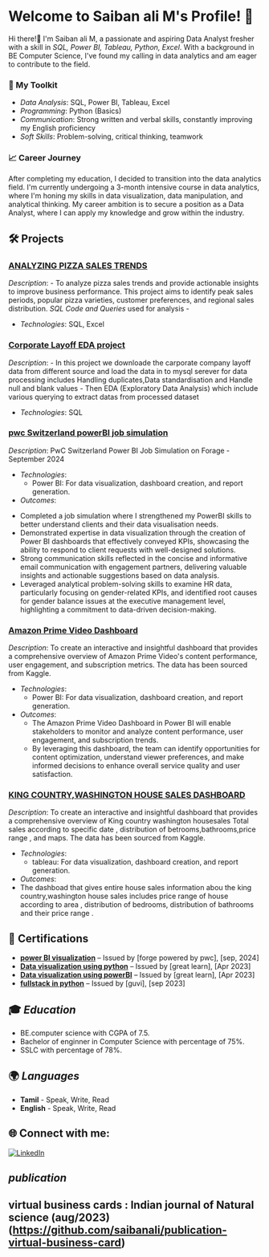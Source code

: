 # Welcome to Saiban ali M's Profile! 👋

Hi there!👋 I'm Saiban ali M, a passionate and aspiring Data Analyst fresher with a skill in *SQL, Power BI, Tableau, Python, Excel*. With a background in BE Computer Science, I've found my calling in data analytics and am eager to contribute to the field.

### 🔧 My Toolkit
- *Data Analysis*: SQL, Power BI, Tableau, Excel
- *Programming*: Python (Basics)
- *Communication*: Strong written and verbal skills, constantly improving my English proficiency
- *Soft Skills*: Problem-solving, critical thinking, teamwork
 
### 📈 Career Journey
After completing my education, I decided to transition into the data analytics field. I'm currently undergoing a 3-month intensive course in data analytics, where I'm honing my skills in data visualization, data manipulation, and analytical thinking. My career ambition is to secure a position as a Data Analyst, where I can apply my knowledge and grow within the industry.
 
## 🛠 Projects

### [ANALYZING PIZZA SALES TRENDS](https://github.com/saibanali/Analyzing-pizza-sales)
*Description*:
    - To analyze pizza sales trends and provide actionable insights to improve business performance. This project aims to identify peak sales periods, popular pizza varieties, customer preferences, and regional sales distribution. **SQL Code* and *Queries** used for analysis
    -
- *Technologies*: SQL, Excel

### [Corporate Layoff EDA project](https://github.com/saibanali/corporate-layoff-EDA)
*Description*:
    - In this project we downloade the carporate company layoff data from different source and load the data in to mysql serever for data processing includes Handling duplicates,Data standardisation and Handle null and blank values
    - Then EDA (Exploratory Data Analysis) which include various querying to extract datas from processed dataset
- *Technologies*: SQL

### [pwc Switzerland powerBI job simulation](https://github.com/saibanali/pwc-Switz-powerBI)
*Description*: PwC Switzerland Power BI Job Simulation on Forage - September 2024
- *Technologies*:
  - Power BI: For data visualization, dashboard creation, and report generation.
- *Outcomes*:
 * Completed a job simulation where I strengthened my PowerBI skills to better
   understand clients and their data visualisation needs.
 * Demonstrated expertise in data visualization through the creation of Power BI
   dashboards that effectively conveyed KPIs, showcasing the ability to respond
   to client requests with well-designed solutions.
 * Strong communication skills reflected in the concise and informative email
   communication with engagement partners, delivering valuable insights and
   actionable suggestions based on data analysis.
 * Leveraged analytical problem-solving skills to examine HR data, particularly
   focusing on gender-related KPIs, and identified root causes for gender
   balance issues at the executive management level, highlighting a commitment
   to data-driven decision-making.

### [Amazon Prime Video Dashboard ](https://github.com/saibanali/amazon-prime-dash-board)
*Description*:  To create an interactive and insightful dashboard that provides a comprehensive overview of Amazon Prime Video's content performance, user engagement, and subscription metrics. The data has been sourced from Kaggle.

- *Technologies*:
  - Power BI: For data visualization, dashboard creation, and report generation.
 - *Outcomes*:
   - The Amazon Prime Video Dashboard in Power BI will enable stakeholders to monitor and analyze content performance, user engagement, and subscription trends.
   - By leveraging this dashboard, the team can identify opportunities for content optimization, understand viewer preferences, and make informed decisions to enhance overall service quality and user satisfaction.

### [KING COUNTRY,WASHINGTON HOUSE SALES DASHBOARD ](https://github.com/saibanali/TABLEAU-DASHBOARD-WASHINGTON-HOUSE-SALES-)
*Description*:  To create an interactive and insightful dashboard that provides a comprehensive overview of King country washington housesales Total sales according to specific date , distribution of betrooms,bathrooms,price range , and maps. The data has been sourced from Kaggle.

- *Technologies*:
  - tableau: For data visualization, dashboard creation, and report generation.
 - *Outcomes*:
 - The dashboad that gives entire house sales information abou the king country,washington house sales includes price range of house according to area , distribution of bedrooms, distribution of bathrooms and their price range   .



## 📜 Certifications

- **[power BI visualization](https://forage-uploads-prod.s3.amazonaws.com/completion-certificates/PwC%20Switzerland/a87GpgE6tiku7q3gu_PwC%20Switzerland_PeuzWRsCNifdqtCgt_1725691125385_completion_certificate.pdf)** – Issued by [forge powered by pwc], [sep, 2024]
- **[Data visualization using python](https://olympus.mygreatlearning.com/courses/10900/certificate)** – Issued by [great learn], [Apr 2023]
-  **[Data visualization using powerBI](https://olympus.mygreatlearning.com/courses/30824/certificate)** – Issued by [great learn], [Apr 2023]
-  **[fullstack in python](https://drive.google.com/drive/quota)** – Issued by [guvi], [sep 2023]


## 🎓 *Education*
   - BE.computer science with CGPA of 7.5.
   - Bachelor of enginner in Computer Science with percentage of 75%.
   - SSLC with percentage of 78%.
      
## 🌍 *Languages*
  - **Tamil** - Speak, Write, Read
  - **English**  - Speak, Write, Read

## 🌐 Connect with me:
[![LinkedIn](https://img.shields.io/badge/LinkedIn-%230077B5.svg?style=for-the-badge&logo=linkedin&logoColor=whi)](https://www.linkedin.com/in/saiban-ali-103251261/)

 ## *publication*
 ## **virtual business cards** : Indian journal of Natural science (aug/2023) (https://github.com/saibanali/publication-virtual-business-card)  
